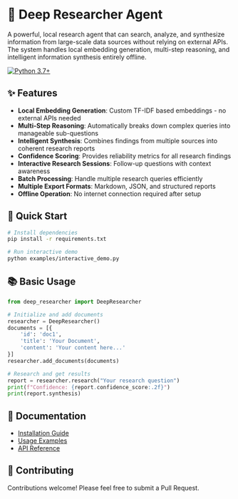 # 🧠 Deep Researcher Agent

A powerful, local research agent that can search, analyze, and synthesize information from large-scale data sources without relying on external APIs. The system handles local embedding generation, multi-step reasoning, and intelligent information synthesis entirely offline.

[![Python 3.7+](https://img.shields.io/badge/python-3.7+-blue.svg)](https://www.python.org/downloads/)


## ✨ Features

- **Local Embedding Generation**: Custom TF-IDF based embeddings - no external APIs needed
- **Multi-Step Reasoning**: Automatically breaks down complex queries into manageable sub-questions
- **Intelligent Synthesis**: Combines findings from multiple sources into coherent research reports
- **Confidence Scoring**: Provides reliability metrics for all research findings
- **Interactive Research Sessions**: Follow-up questions with context awareness
- **Batch Processing**: Handle multiple research queries efficiently
- **Multiple Export Formats**: Markdown, JSON, and structured reports
- **Offline Operation**: No internet connection required after setup

## 🚀 Quick Start

```bash
# Install dependencies
pip install -r requirements.txt

# Run interactive demo
python examples/interactive_demo.py
```

## 📚 Basic Usage

```python
from deep_researcher import DeepResearcher

# Initialize and add documents
researcher = DeepResearcher()
documents = [{
    'id': 'doc1', 
    'title': 'Your Document',
    'content': 'Your content here...'
}]
researcher.add_documents(documents)

# Research and get results
report = researcher.research("Your research question")
print(f"Confidence: {report.confidence_score:.2f}")
print(report.synthesis)
```

## 📖 Documentation

- [Installation Guide](docs/installation.md)
- [Usage Examples](examples/)
- [API Reference](deep-researcher-agent/docs/api_reference.md)

## 🤝 Contributing

Contributions welcome! Please feel free to submit a Pull Request.

